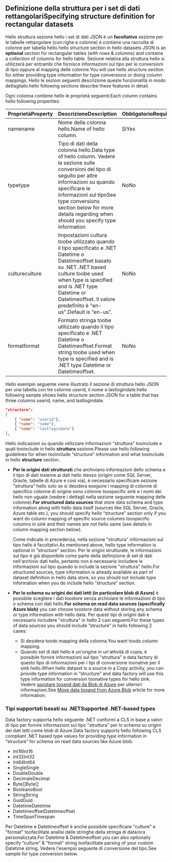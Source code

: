 ## <a name="specifying-structure-definition-for-rectangular-datasets"></a><span data-ttu-id="8d1d5-101">Definizione della struttura per i set di dati rettangolari</span><span class="sxs-lookup"><span data-stu-id="8d1d5-101">Specifying structure definition for rectangular datasets</span></span>
<span data-ttu-id="8d1d5-102">Hello struttura sezione hello i set di dati JSON è un **facoltativo** sezione per le tabelle rettangolare (con righe e colonne) e contiene una raccolta di colonne per tabella hello.</span><span class="sxs-lookup"><span data-stu-id="8d1d5-102">hello structure section in hello datasets JSON is an **optional** section for rectangular tables (with rows & columns) and contains a collection of columns for hello table.</span></span> <span data-ttu-id="8d1d5-103">Sezione relativa alla struttura hello si utilizzerà per entrambi che fornisce informazioni sul tipo per le conversioni di tipo oppure al mapping delle colonne.</span><span class="sxs-lookup"><span data-stu-id="8d1d5-103">You will use hello structure section for either providing type information for type conversions or doing column mappings.</span></span> <span data-ttu-id="8d1d5-104">Hello le sezioni seguenti descrizione queste funzionalità in modo dettagliato.</span><span class="sxs-lookup"><span data-stu-id="8d1d5-104">hello following sections describe these features in detail.</span></span> 

<span data-ttu-id="8d1d5-105">Ogni colonna contiene hello le proprietà seguenti:</span><span class="sxs-lookup"><span data-stu-id="8d1d5-105">Each column contains hello following properties:</span></span>

| <span data-ttu-id="8d1d5-106">Proprietà</span><span class="sxs-lookup"><span data-stu-id="8d1d5-106">Property</span></span> | <span data-ttu-id="8d1d5-107">Descrizione</span><span class="sxs-lookup"><span data-stu-id="8d1d5-107">Description</span></span> | <span data-ttu-id="8d1d5-108">Obbligatorio</span><span class="sxs-lookup"><span data-stu-id="8d1d5-108">Required</span></span> |
| --- | --- | --- |
| <span data-ttu-id="8d1d5-109">name</span><span class="sxs-lookup"><span data-stu-id="8d1d5-109">name</span></span> |<span data-ttu-id="8d1d5-110">Nome della colonna hello.</span><span class="sxs-lookup"><span data-stu-id="8d1d5-110">Name of hello column.</span></span> |<span data-ttu-id="8d1d5-111">Sì</span><span class="sxs-lookup"><span data-stu-id="8d1d5-111">Yes</span></span> |
| <span data-ttu-id="8d1d5-112">type</span><span class="sxs-lookup"><span data-stu-id="8d1d5-112">type</span></span> |<span data-ttu-id="8d1d5-113">Tipo di dati della colonna hello.</span><span class="sxs-lookup"><span data-stu-id="8d1d5-113">Data type of hello column.</span></span> <span data-ttu-id="8d1d5-114">Vedere la sezione sulle conversioni del tipo di seguito per altre informazioni su quando specificare le informazioni sul tipo</span><span class="sxs-lookup"><span data-stu-id="8d1d5-114">See type conversions section below for more details regarding when should you specify type information</span></span> |<span data-ttu-id="8d1d5-115">No</span><span class="sxs-lookup"><span data-stu-id="8d1d5-115">No</span></span> |
| <span data-ttu-id="8d1d5-116">culture</span><span class="sxs-lookup"><span data-stu-id="8d1d5-116">culture</span></span> |<span data-ttu-id="8d1d5-117">Impostazioni cultura toobe utilizzato quando il tipo specificato e .NET Datetime o Datetimeoffset basato su .NET.</span><span class="sxs-lookup"><span data-stu-id="8d1d5-117">.NET based culture toobe used when type is specified and is .NET type Datetime or Datetimeoffset.</span></span> <span data-ttu-id="8d1d5-118">Il valore predefinito è "en-us".</span><span class="sxs-lookup"><span data-stu-id="8d1d5-118">Default is “en-us”.</span></span> |<span data-ttu-id="8d1d5-119">No</span><span class="sxs-lookup"><span data-stu-id="8d1d5-119">No</span></span> |
| <span data-ttu-id="8d1d5-120">format</span><span class="sxs-lookup"><span data-stu-id="8d1d5-120">format</span></span> |<span data-ttu-id="8d1d5-121">Formato stringa toobe utilizzato quando il tipo specificato e .NET Datetime o Datetimeoffset.</span><span class="sxs-lookup"><span data-stu-id="8d1d5-121">Format string toobe used when type is specified and is .NET type Datetime or Datetimeoffset.</span></span> |<span data-ttu-id="8d1d5-122">No</span><span class="sxs-lookup"><span data-stu-id="8d1d5-122">No</span></span> |

<span data-ttu-id="8d1d5-123">Hello esempio seguente viene illustrato il sezione di struttura hello JSON per una tabella con tre colonne userid, il nome e lastlogindate.</span><span class="sxs-lookup"><span data-stu-id="8d1d5-123">hello following sample shows hello structure section JSON for a table that has three columns userid, name, and lastlogindate.</span></span>

```json
"structure": 
[
    { "name": "userid"},
    { "name": "name"},
    { "name": "lastlogindate"}
],
```

<span data-ttu-id="8d1d5-124">Hello indicazioni su quando utilizzare informazioni "struttura" tooinclude e quali tooinclude in hello **struttura** sezione.</span><span class="sxs-lookup"><span data-stu-id="8d1d5-124">Please use hello following guidelines for when tooinclude “structure” information and what tooinclude in hello **structure** section.</span></span>

* <span data-ttu-id="8d1d5-125">**Per le origini dati strutturati** che archiviano informazioni dello schema e il tipo di dati insieme ai dati hello stesso (origini come SQL Server, Oracle, tabelle di Azure e così via), è necessario specificare sezione "struttura" hello solo se si desidera eseguire i mapping di colonne di specifico colonne di origine sono colonne toospecific sink e i nomi dei hello non uguale (vedere i dettagli nella sezione seguente mapping delle colonne).</span><span class="sxs-lookup"><span data-stu-id="8d1d5-125">**For structured data sources** that store data schema and type information along with hello data itself (sources like SQL Server, Oracle, Azure table etc.), you should specify hello “structure” section only if you want do column mapping of specific source columns toospecific columns in sink and their names are not hello same (see details in column mapping section below).</span></span> 
  
    <span data-ttu-id="8d1d5-126">Come indicato in precedenza, nella sezione "struttura" informazioni sul tipo hello è facoltativi.</span><span class="sxs-lookup"><span data-stu-id="8d1d5-126">As mentioned above, hello type information is optional in “structure” section.</span></span> <span data-ttu-id="8d1d5-127">Per le origini strutturate, le informazioni sul tipo è già disponibile come parte della definizione di set di dati nell'archivio dati hello, pertanto non è necessario includere le informazioni sul tipo quando si include la sezione "struttura" hello.</span><span class="sxs-lookup"><span data-stu-id="8d1d5-127">For structured sources, type information is already available as part of dataset definition in hello data store, so you should not include type information when you do include hello “structure” section.</span></span>
* <span data-ttu-id="8d1d5-128">**Per lo schema su origini dei dati letti (in particolare blob di Azure)** è possibile scegliere i dati toostore senza archiviare le informazioni di tipo o schema con dati hello.</span><span class="sxs-lookup"><span data-stu-id="8d1d5-128">**For schema on read data sources (specifically Azure blob)**  you can choose toostore data without storing any schema or type information with hello data.</span></span> <span data-ttu-id="8d1d5-129">Per questi tipi di origini dati è necessario includere "struttura" in hello 2 casi seguenti:</span><span class="sxs-lookup"><span data-stu-id="8d1d5-129">For these types of data sources you should include “structure” in hello following 2 cases:</span></span>
  * <span data-ttu-id="8d1d5-130">Si desidera toodo mapping della colonna.</span><span class="sxs-lookup"><span data-stu-id="8d1d5-130">You want toodo column mapping.</span></span>
  * <span data-ttu-id="8d1d5-131">Quando set di dati hello è un'origine in un'attività di copia, è possibile fornire informazioni sul tipo "struttura" e data factory di questo tipo di informazioni per i tipi di conversione toonative per il sink hello.</span><span class="sxs-lookup"><span data-stu-id="8d1d5-131">When hello dataset is a source in a Copy activity, you can provide type information in “structure” and data factory will use this type information for conversion toonative types for hello sink.</span></span> <span data-ttu-id="8d1d5-132">Vedere [spostare tooand dati da Blob di Azure](../articles/data-factory/data-factory-azure-blob-connector.md) per ulteriori informazioni.</span><span class="sxs-lookup"><span data-stu-id="8d1d5-132">See [Move data tooand from Azure Blob](../articles/data-factory/data-factory-azure-blob-connector.md) article for more information.</span></span>

### <a name="supported-net-based-types"></a><span data-ttu-id="8d1d5-133">Tipi supportati basati su .NET</span><span class="sxs-lookup"><span data-stu-id="8d1d5-133">Supported .NET-based types</span></span>
<span data-ttu-id="8d1d5-134">Data factory supporta hello seguente .NET conformi a CLS in base a valori di tipo per fornire informazioni sul tipo "struttura" per lo schema su origini dei dati letti come blob di Azure.</span><span class="sxs-lookup"><span data-stu-id="8d1d5-134">Data factory supports hello following CLS compliant .NET based type values for providing type information in “structure” for schema on read data sources like Azure blob.</span></span>

* <span data-ttu-id="8d1d5-135">Int16</span><span class="sxs-lookup"><span data-stu-id="8d1d5-135">Int16</span></span>
* <span data-ttu-id="8d1d5-136">Int32</span><span class="sxs-lookup"><span data-stu-id="8d1d5-136">Int32</span></span> 
* <span data-ttu-id="8d1d5-137">Int64</span><span class="sxs-lookup"><span data-stu-id="8d1d5-137">Int64</span></span>
* <span data-ttu-id="8d1d5-138">Single</span><span class="sxs-lookup"><span data-stu-id="8d1d5-138">Single</span></span>
* <span data-ttu-id="8d1d5-139">Double</span><span class="sxs-lookup"><span data-stu-id="8d1d5-139">Double</span></span>
* <span data-ttu-id="8d1d5-140">Decimale</span><span class="sxs-lookup"><span data-stu-id="8d1d5-140">Decimal</span></span>
* <span data-ttu-id="8d1d5-141">Byte[]</span><span class="sxs-lookup"><span data-stu-id="8d1d5-141">Byte[]</span></span>
* <span data-ttu-id="8d1d5-142">Booleano</span><span class="sxs-lookup"><span data-stu-id="8d1d5-142">Bool</span></span>
* <span data-ttu-id="8d1d5-143">String</span><span class="sxs-lookup"><span data-stu-id="8d1d5-143">String</span></span> 
* <span data-ttu-id="8d1d5-144">Guid</span><span class="sxs-lookup"><span data-stu-id="8d1d5-144">Guid</span></span>
* <span data-ttu-id="8d1d5-145">Datetime</span><span class="sxs-lookup"><span data-stu-id="8d1d5-145">Datetime</span></span>
* <span data-ttu-id="8d1d5-146">Datetimeoffset</span><span class="sxs-lookup"><span data-stu-id="8d1d5-146">Datetimeoffset</span></span>
* <span data-ttu-id="8d1d5-147">TimeSpan</span><span class="sxs-lookup"><span data-stu-id="8d1d5-147">Timespan</span></span> 

<span data-ttu-id="8d1d5-148">Per Datetime e Datetimeoffset è anche possibile specificare "culture" e "format" toofacilitate analisi delle stringhe della stringa di data/ora personalizzata.</span><span class="sxs-lookup"><span data-stu-id="8d1d5-148">For Datetime & Datetimeoffset you can also optionally specify “culture” & “format” string toofacilitate parsing of your custom Datetime string.</span></span> <span data-ttu-id="8d1d5-149">Vedere l'esempio seguente di conversione del tipo.</span><span class="sxs-lookup"><span data-stu-id="8d1d5-149">See sample for type conversion below.</span></span>

